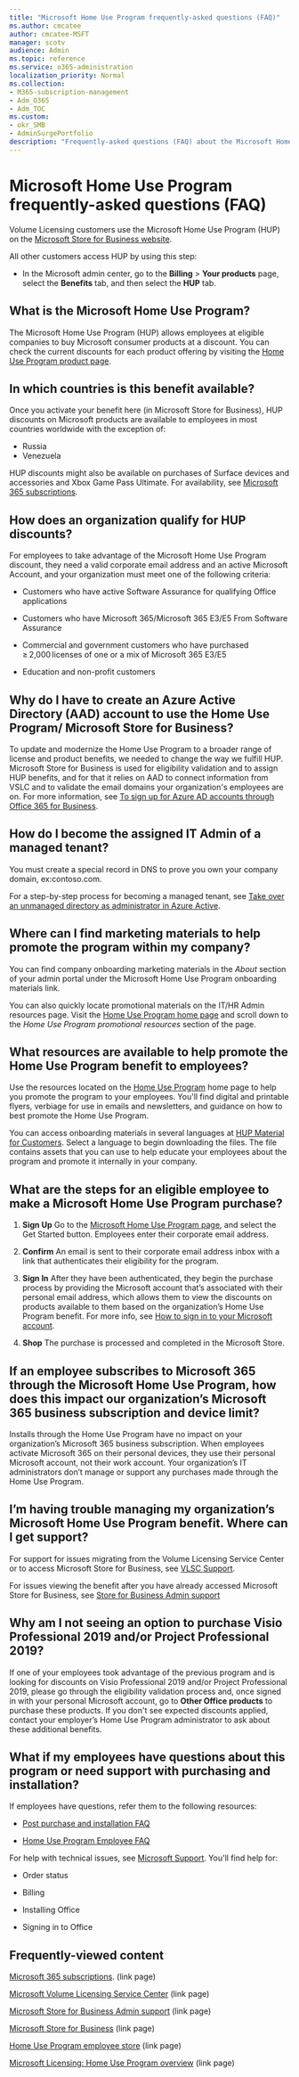 ```yaml
---
title: "Microsoft Home Use Program frequently-asked questions (FAQ)"
ms.author: cmcatee
author: cmcatee-MSFT
manager: scotv
audience: Admin
ms.topic: reference
ms.service: o365-administration
localization_priority: Normal
ms.collection: 
- M365-subscription-management
- Adm_O365
- Adm_TOC
ms.custom: 
- okr_SMB
- AdminSurgePortfolio
description: "Frequently-asked questions (FAQ) about the Microsoft Home Use Program."
---
```


# Microsoft Home Use Program frequently-asked questions (FAQ)

Volume Licensing customers use the Microsoft Home Use Program (HUP) on the [Microsoft Store for Business website](https://go.microsoft.com/fwlink/p/linkid=2139192). 

All other customers access HUP by using this step:

- In the Microsoft admin center, go to the **Billing** > **Your products** page, select the **Benefits** tab, and then select the **HUP** tab.

## What is the Microsoft Home Use Program?

The Microsoft Home Use Program (HUP) allows employees at eligible companies to buy Microsoft consumer products at a discount. You can check the current discounts for each product offering by visiting the [Home Use Program product page](https://www.microsoft.com/home-use-program).

## In which countries is this benefit available?

Once you activate your benefit here (in Microsoft Store for Business), HUP discounts on Microsoft products are available to employees in most countries worldwide with the exception of:

- Russia
- Venezuela

HUP discounts might also be available on purchases of Surface devices and accessories and Xbox Game Pass Ultimate. For availability, see [Microsoft 365 subscriptions](https://go.microsoft.com/fwlink/p/linkid=2139192).

## How does an organization qualify for HUP discounts?

For employees to take advantage of the Microsoft Home Use Program discount, they need a valid corporate email address and an active Microsoft Account, and your organization must meet one of the following criteria:

- Customers who have active Software Assurance for qualifying Office applications 

- Customers who have Microsoft 365/Microsoft 365 E3/E5 From Software Assurance

- Commercial and government customers who have purchased ≥ 2,000 licenses of one or a mix of Microsoft 365 E3/E5

- Education and non-profit customers

## Why do I have to create an Azure Active Directory (AAD) account to use the Home Use Program/ Microsoft Store for Business?

To update and modernize the Home Use Program to a broader range of license and product benefits, we needed to change the way we fulfill HUP. Microsoft Store for Business is used for eligibility validation and to assign HUP benefits, and for that it relies on AAD to connect information from VSLC and to validate the email domains your organization's employees are on. For more information, see [To sign up for Azure AD accounts through Office 365 for Business](https://docs.microsoft.com/microsoft-store/sign-up-microsoft-store-for-business#o365-welcome).

## How do I become the assigned IT Admin of a managed tenant?

You must create a special record in DNS to prove you own your company domain, ex:contoso.com.

For a step-by-step process for becoming a managed tenant, see [Take over an unmanaged directory as administrator in Azure Active](https://docs.microsoft.com/azure/active-directory/users-groups-roles/domains-admin-takeover).

## Where can I find marketing materials to help promote the program within my company?

You can find company onboarding marketing materials in the _About_ section of your admin portal under the Microsoft Home Use Program onboarding materials link.

You can also quickly locate promotional materials on the IT/HR Admin resources page. Visit the [Home Use Program home page](https://www.microsoft.com/home-use-program/resources) and scroll down to the _Home Use Program promotional resources_ section of the page.

## What resources are available to help promote the Home Use Program benefit to employees?

Use the resources located on the [Home Use Program](https://www.microsoft.com/home-use-program/resources) home page to help you promote the program to your employees. You'll find digital and printable flyers, verbiage for use in emails and newsletters, and guidance on how to best promote the Home Use Program.

You can access onboarding materials in several languages at [HUP Material for Customers](https://microsofteur.sharepoint.com/teams/HUPMaterial). Select a language to begin downloading the files. The file contains assets that you can use to help educate your employees about the program and promote it internally in your company.

## What are the steps for an eligible employee to make a Microsoft Home Use Program purchase?

1. **Sign Up** Go to the [Microsoft Home Use Program page](https://www.microsoft.com/home-use-program), and select the Get Started button. Employees enter their corporate email address.

2. **Confirm**  An email is sent to their corporate email address inbox with a link that authenticates their eligibility for the program.

3. **Sign In** After they have been authenticated, they begin the purchase process by providing the Microsoft account that’s associated with their personal email address, which allows them to view the discounts on products available to them based on the organization’s Home Use Program benefit. For more info, see [How to sign in to your Microsoft account](https://support.microsoft.com/help/4028195/microsoft-account-sign-in).

4. **Shop** The purchase is processed and completed in the Microsoft Store.

## If an employee subscribes to Microsoft 365 through the Microsoft Home Use Program, how does this impact our organization’s Microsoft 365 business subscription and device limit?

Installs through the Home Use Program have no impact on your organization’s Microsoft 365 business subscription. When employees activate Microsoft 365 on their personal devices, they use their personal Microsoft account, not their work account. Your organization’s IT administrators don’t manage or support any purchases made through the Home Use Program.

## I’m having trouble managing my organization’s Microsoft Home Use Program benefit. Where can I get support?

For support for issues migrating from the Volume Licensing Service Center or to access Microsoft Store for Business, see [VLSC Support](https://www.microsoft.com/Licensing/servicecenter/default.aspx?wa=wsignin1.0).

For issues viewing the benefit after you have already accessed Microsoft Store for Business, see [Store for Business Admin support](https://go.microsoft.com/fwlink/p/linkid=2139192)

## Why am I not seeing an option to purchase Visio Professional 2019 and/or Project Professional 2019?

If one of your employees took advantage of the previous program and is looking for discounts on Visio Professional 2019 and/or Project Professional 2019, please go through the eligibility validation process and, once signed in with your personal Microsoft account, go to **Other Office products** to purchase these products. If you don't see expected discounts applied, contact your employer’s Home Use Program administrator to ask about these additional benefits.

## What if my employees have questions about this program or need support with purchasing and installation?

If employees have questions, refer them to the following resources:

- [Post purchase and installation FAQ](https://products.office.com/microsoft-office-for-home-and-school-faq)

- [Home Use Program Employee FAQ](https://www.microsoft.com/home-use-program/frequently-asked-questions)

 For help with technical issues, see [Microsoft Support](https://support.microsoft.com/). You'll find help for:

- Order status

- Billing

- Installing Office

- Signing in to Office

## Frequently-viewed content

[Microsoft 365 subscriptions](https://www.microsoft.com/home-use-program/). (link page)

[Microsoft Volume Licensing Service Center](https://www.microsoft.com/Licensing/servicecenter/default.aspx?wa=wsignin1.0) (link page)

[Microsoft Store for Business Admin support](https://go.microsoft.com/fwlink/p/linkid=2139192) (link page)

[Microsoft Store for Business](https://go.microsoft.com/fwlink/p/linkid=2139192) (link page)

[Home Use Program employee store](https://www.microsoft.com/home-use-program) (link page)

[Microsoft Licensing: Home Use Program overview](https://www.microsoft.com/licensing/licensing-programs/software-assurance-by-benefits?activetab=software-assurance-by-benefits-tab:primaryr4) (link page)